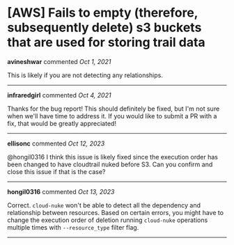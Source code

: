 # [AWS]  Fails to empty (therefore, subsequently delete) s3 buckets that are used for storing trail data

**avineshwar** commented *Oct 1, 2021*

This is likely if you are not detecting any relationships.
<br />
***


**infraredgirl** commented *Oct 4, 2021*

Thanks for the bug report! This should definitely be fixed, but I'm not sure when we'll have time to address it. If you would like to submit a PR with a fix, that would be greatly appreciated!
***

**ellisonc** commented *Oct 12, 2023*

@hongil0316 I think this issue is likely fixed since the execution order has been changed to have cloudtrail nuked before S3. Can you confirm and close this issue if that is the case?
***

**hongil0316** commented *Oct 13, 2023*

Correct. `cloud-nuke` won't be able to detect all the dependency and relationship between resources. Based on certain errors, you might have to change the execution order of deletion running `cloud-nuke` operations multiple times with `--resource_type` filter flag. 
***

